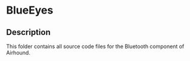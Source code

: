 # BlueEyes

## Description

This folder contains all source code files for the Bluetooth component of Airhound.